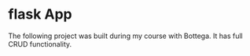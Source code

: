 # flask App

The following project was built during my course with Bottega. It has full CRUD functionality. 